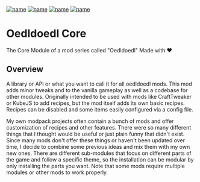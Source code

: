 [![name](https://img.shields.io/static/v1?message=%20curseforge%20page&logo=curseforge&style=for-the-badge&labelColor=cd603d&color=1e1e1e&logoColor=black&label)](https://www.curseforge.com/minecraft/mc-mods/oedldoedl-core)
[![name](https://img.shields.io/static/v1?message=for%20mc%201.12.2%20|%201.16.5&logo=curseforge&style=for-the-badge&labelColor=cd603d&color=1e1e1e&logoColor=black&label)](https://www.curseforge.com/minecraft/mc-mods/oedldoedl-core/files/all)
[![name](https://img.shields.io/static/v1?message=%20more%20from%20TheP2WKing&logo=curseforge&style=for-the-badge&labelColor=cd603d&color=1e1e1e&logoColor=black&label)](https://www.curseforge.com/members/thep2wking_twitch/projects)
[![name](https://img.shields.io/static/v1?message=%20mantained%20yes&logo=github&style=for-the-badge&labelColor=green&color=1e1e1e&logoColor=black&label)](https://github.com/TheP2WKing/oedldoedl-core)

# Oedldoedl Core

The Core Module of a mod series called "Oedldoedl"
Made with ❤️

## Overview

A library or API or what you want to call it for all oedldoedl mods. This mod adds minor tweaks and to the vanilla gameplay as well as a codebase for other modules. Originally intended to be used with mods like CraftTweaker or KubeJS to add recipes, but the mod itself adds its own basic recipes. Recipes can be disabled and some items easily configured via a config file.

My own modpack projects often contain a bunch of mods and offer customization of recipes and other features. There were so many different things that I thought would be useful or just plain funny that didn't exist. Since many mods don't offer these things or haven't been updated over time, I decide to combine some previous ideas and mix them with my own new ones. There are different sub-modules that focus on different parts of the game and follow a specific theme, so the installation can be modular by only installing the parts you want. Note that some mods require multiple modules or other mods to work properly.
